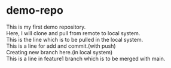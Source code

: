 # demo-repo

This is my first demo repository.
<br>
Here, I will clone and pull from remote to local system.
<br>
This is the line which is to be pulled in the local system.
<br>
This is a line for add and commit.(with push)
<br>
Creating new branch here.(in local system)
<br>
This is a line in feature1 branch which is to be merged with main.
